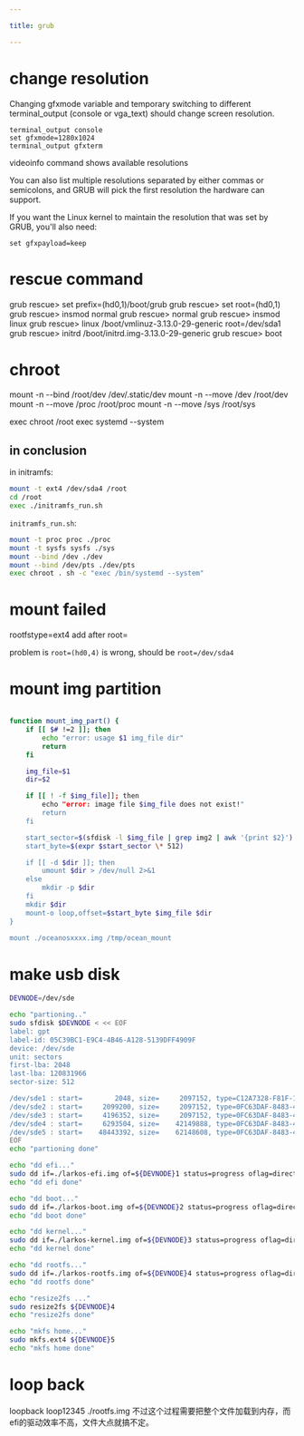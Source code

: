 ```yaml
---

title: grub

---
```



# change resolution


Changing gfxmode variable and temporary switching to different terminal_output (console or vga_text) should change screen resolution.


```
terminal_output console
set gfxmode=1280x1024
terminal_output gfxterm
```

videoinfo command shows available resolutions

You can also list multiple resolutions separated by either commas or semicolons, and GRUB will pick the first resolution the hardware can support.

If you want the Linux kernel to maintain the resolution that was set by GRUB, you'll also need:

```
set gfxpayload=keep
```

# rescue command

grub rescue> set prefix=(hd0,1)/boot/grub
grub rescue> set root=(hd0,1)
grub rescue> insmod normal
grub rescue> normal
grub rescue> insmod linux
grub rescue> linux /boot/vmlinuz-3.13.0-29-generic root=/dev/sda1
grub rescue> initrd /boot/initrd.img-3.13.0-29-generic
grub rescue> boot


# chroot 

mount -n --bind /root/dev /dev/.static/dev
mount -n --move /dev /root/dev
mount -n --move /proc /root/proc
mount -n --move /sys /root/sys

exec chroot /root
exec systemd --system

## in conclusion

in initramfs:

```bash
mount -t ext4 /dev/sda4 /root
cd /root
exec ./initramfs_run.sh
```

`initramfs_run.sh`:

```bash
mount -t proc proc ./proc
mount -t sysfs sysfs ./sys
mount --bind /dev ./dev
mount --bind /dev/pts ./dev/pts
exec chroot . sh -c "exec /bin/systemd --system"
```

# mount failed

rootfstype=ext4 add after root=

problem is `root=(hd0,4)` is wrong, should be `root=/dev/sda4`


# mount img partition 

```bash

function mount_img_part() {
    if [[ $# !=2 ]]; then 
        echo "error: usage $1 img_file dir"
        return
    fi

    img_file=$1
    dir=$2

    if [[ ! -f $img_file]]; then
        echo "error: image file $img_file does not exist!"
        return
    fi

    start_sector=$(sfdisk -l $img_file | grep img2 | awk '{print $2}')
    start_byte=$(expr $start_sector \* 512)

    if [[ -d $dir ]]; then
        umount $dir > /dev/null 2>&1
    else
        mkdir -p $dir
    fi
    mkdir $dir
    mount-o loop,offset=$start_byte $img_file $dir
}

mount ./oceanosxxxx.img /tmp/ocean_mount

 ```


# make usb disk

```bash
DEVNODE=/dev/sde

echo "partioning.."
sudo sfdisk $DEVNODE < << EOF
label: gpt
label-id: 05C39BC1-E9C4-4B46-A128-5139DFF4909F
device: /dev/sde
unit: sectors
first-lba: 2048
last-lba: 120831966
sector-size: 512

/dev/sde1 : start=        2048, size=     2097152, type=C12A7328-F81F-11D2-BA4B-00A0C93EC93B, uuid=1F8AAE56-AD2C-764A-840D-4AE5A5182646, name="EFI-SYSTEM"
/dev/sde2 : start=     2099200, size=     2097152, type=0FC63DAF-8483-4772-8E79-3D69D8477DE4, uuid=06216244-E7B8-1242-B5E4-8DB10A84E603, name="BOOT"
/dev/sde3 : start=     4196352, size=     2097152, type=0FC63DAF-8483-4772-8E79-3D69D8477DE4, uuid=9EA2813E-AC7A-1F41-881C-93FAAF889FE4, name="usb_kernel"
/dev/sde4 : start=     6293504, size=    42149888, type=0FC63DAF-8483-4772-8E79-3D69D8477DE4, uuid=D6B3D08F-03A4-C442-B299-FF53DDA920F9, name="usb_rootfs"
/dev/sde5 : start=    48443392, size=    62148608, type=0FC63DAF-8483-4772-8E79-3D69D8477DE4, uuid=7CC46A0C-FDE7-4CA8-B692-6200BABE6833, name="usb_home"
EOF
echo "partioning done"

echo "dd efi..."
sudo dd if=./larkos-efi.img of=${DEVNODE}1 status=progress oflag=direct,sync bs=4K
echo "dd efi done"

echo "dd boot..."
sudo dd if=./larkos-boot.img of=${DEVNODE}2 status=progress oflag=direct,sync bs=1M
echo "dd boot done"

echo "dd kernel..."
sudo dd if=./larkos-kernel.img of=${DEVNODE}3 status=progress oflag=direct,sync bs=1M
echo "dd kernel done"

echo "dd rootfs..."
sudo dd if=./larkos-rootfs.img of=${DEVNODE}4 status=progress oflag=direct,sync bs=1M
echo "dd rootfs done"

echo "resize2fs ..."
sudo resize2fs ${DEVNODE}4
echo "resize2fs done"

echo "mkfs home..."
sudo mkfs.ext4 ${DEVNODE}5
echo "mkfs home done"

```

# loop  back

loopback loop12345 ./rootfs.img 不过这个过程需要把整个文件加载到内存，而efi的驱动效率不高，文件大点就搞不定。